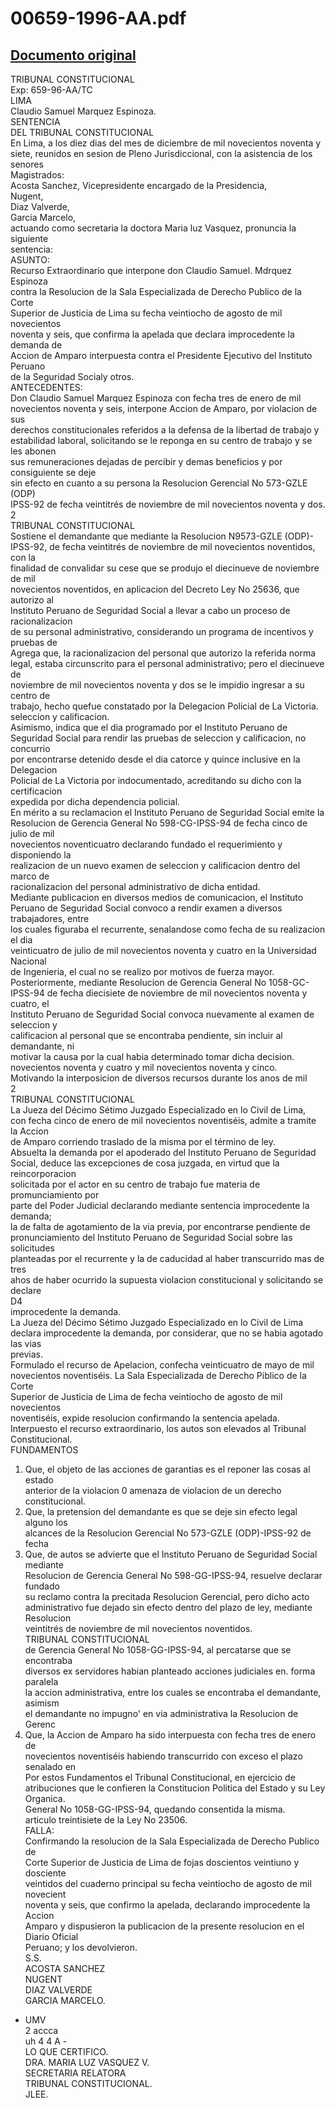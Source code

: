 
00659-1996-AA.pdf
=================
  
[Documento original](https://tc.gob.pe/jurisprudencia/1998/00659-1996-AA.pdf)  
---  
TRIBUNAL CONSTITUCIONAL  
Exp: 659-96-AA/TC  
LIMA  
Claudio Samuel Marquez Espinoza.  
SENTENCIA  
DEL TRIBUNAL CONSTITUCIONAL  
En Lima, a los diez dias del mes de diciembre de mil novecientos noventa y  
siete, reunidos en sesion de Pleno Jurisdiccional, con la asistencia de los senores  
Magistrados:  
Acosta Sanchez, Vicepresidente encargado de la Presidencia,  
Nugent,  
Diaz Valverde,  
Garcia Marcelo,  
actuando como secretaria la doctora Maria luz Vasquez, pronuncia la siguiente  
sentencia:  
ASUNTO:  
Recurso Extraordinario que interpone don Claudio Samuel. Mdrquez Espinoza  
contra la Resolucion de la Sala Especializada de Derecho Publico de la Corte  
Superior de Justicia de Lima su fecha veintiocho de agosto de mil novecientos  
noventa y seis, que confirma la apelada que declara improcedente la demanda de  
Accion de Amparo interpuesta contra el Presidente Ejecutivo del Instituto Peruano  
de la Seguridad Socialy otros.  
ANTECEDENTES:  
Don Claudio Samuel Marquez Espinoza con fecha tres de enero de mil  
novecientos noventa y seis, interpone Accion de Amparo, por violacion de sus  
derechos constitucionales referidos a la defensa de la libertad de trabajo y  
estabilidad laboral, solicitando se le reponga en su centro de trabajo y se les abonen  
sus remuneraciones dejadas de percibir y demas beneficios y por consiguiente se deje  
sin efecto en cuanto a su persona la Resolucion Gerencial No 573-GZLE (ODP)  
IPSS-92 de fecha veintitrés de noviembre de mil novecientos noventa y dos.  
2  
TRIBUNAL CONSTITUCIONAL  
Sostiene el demandante que mediante la Resolucion N9573-GZLE (ODP)-  
IPSS-92, de fecha veintitrés de noviembre de mil novecientos noventidos, con la  
finalidad de convalidar su cese que se produjo el diecinueve de noviembre de mil  
novecientos noventidos, en aplicacion del Decreto Ley No 25636, que autorizo al  
Instituto Peruano de Seguridad Social a llevar a cabo un proceso de racionalizacion  
de su personal administrativo, considerando un programa de incentivos y pruebas de  
Agrega que, la racionalizacion del personal que autorizo la referida norma  
legal, estaba circunscrito para el personal administrativo; pero el diecinueve de  
noviembre de mil novecientos noventa y dos se le impidio ingresar a su centro de  
trabajo, hecho quefue constatado por la Delegacion Policial de La Victoria.  
seleccion y calificacion.  
Asimismo, indica que el dia programado por el Instituto Peruano de  
Seguridad Social para rendir las pruebas de seleccion y calificacion, no concurrio  
por encontrarse detenido desde el dia catorce y quince inclusive en la Delegacion  
Policial de La Victoria por indocumentado, acreditando su dicho con la certificacion  
expedida por dicha dependencia policial.  
En mérito a su reclamacion el Instituto Peruano de Seguridad Social emite la  
Resolucion de Gerencia General No 598-CG-IPSS-94 de fecha cinco de julio de mil  
novecientos noventicuatro declarando fundado el requerimiento y disponiendo la  
realizacion de un nuevo examen de seleccion y calificacion dentro del marco de  
racionalizacion del personal administrativo de dicha entidad.  
Mediante publicacion en diversos medios de comunicacion, el Instituto  
Peruano de Seguridad Social convoco a rendir examen a diversos trabajadores, entre  
los cuales figuraba el recurrente, senalandose como fecha de su realizacion el dia  
veinticuatro de julio de mil novecientos noventa y cuatro en la Universidad Nacional  
de Ingenieria, el cual no se realizo por motivos de fuerza mayor.  
Posteriormente, mediante Resolucion de Gerencia General No 1058-GC-  
IPSS-94 de fecha diecisiete de noviembre de mil novecientos noventa y cuatro, el  
Instituto Peruano de Seguridad Social convoca nuevamente al examen de seleccion y  
calificacion al personal que se encontraba pendiente, sin incluir al demandante, ni  
motivar la causa por la cual habia determinado tomar dicha decision.  
novecientos noventa y cuatro y mil novecientos noventa y cinco.  
Motivando la interposicion de diversos recursos durante los anos de mil  
2  
TRIBUNAL CONSTITUCIONAL  
La Jueza del Décimo Sétimo Juzgado Especializado en lo Civil de Lima,  
con fecha cinco de enero de mil novecientos noventiséis, admite a tramite la Accion  
de Amparo corriendo traslado de la misma por el término de ley.  
Absuelta la demanda por el apoderado del Instituto Peruano de Seguridad  
Social, deduce las excepciones de cosa juzgada, en virtud que la reincorporacion  
solicitada por el actor en su centro de trabajo fue materia de promunciamiento por  
parte del Poder Judicial declarando mediante sentencia improcedente la demanda;  
la de falta de agotamiento de la via previa, por encontrarse pendiente de  
pronunciamiento del Instituto Peruano de Seguridad Social sobre las solicitudes  
planteadas por el recurrente y la de caducidad al haber transcurrido mas de tres  
ahos de haber ocurrido la supuesta violacion constitucional y solicitando se declare  
D4  
improcedente la demanda.  
La Jueza del Décimo Sétimo Juzgado Especializado en lo Civil de Lima  
declara improcedente la demanda, por considerar, que no se habia agotado las vias  
previas.  
Formulado el recurso de Apelacion, confecha veinticuatro de mayo de mil  
novecientos noventiséis. La Sala Especializada de Derecho Piblico de la Corte  
Superior de Justicia de Lima de fecha veintiocho de agosto de mil novecientos  
noventiséis, expide resolucion confirmando la sentencia apelada.  
Interpuesto el recurso extraordinario, los autos son elevados al Tribunal  
Constitucional.  
FUNDAMENTOS  
1. Que, el objeto de las acciones de garantias es el reponer las cosas al estado  
anterior de la violacion 0 amenaza de violacion de un derecho constitucional.  
2. Que, la pretension del demandante es que se deje sin efecto legal alguno los  
alcances de la Resolucion Gerencial No 573-GZLE (ODP)-IPSS-92 de fecha  
3. Que, de autos se advierte que el Instituto Peruano de Seguridad Social mediante  
Resolucion de Gerencia General No 598-GG-IPSS-94, resuelve declarar fundado  
su reclamo contra la precitada Resolucion Gerencial, pero dicho acto  
administrativo fue dejado sin efecto dentro del plazo de ley, mediante Resolucion  
veintitrés de noviembre de mil novecientos noventidos.  
TRIBUNAL CONSTITUCIONAL  
de Gerencia General No 1058-GG-IPSS-94, al percatarse que se encontraba  
diversos ex servidores habian planteado acciones judiciales en. forma paralela  
la accion administrativa, entre los cuales se encontraba el demandante, asimism  
el demandante no impugno' en via administrativa la Resolucion de Gerenc  
4. Que, la Accion de Amparo ha sido interpuesta con fecha tres de enero de  
novecientos noventiséis habiendo transcurrido con exceso el plazo senalado en  
Por estos Fundamentos el Tribunal Constitucional, en ejercicio de  
atribuciones que le confieren la Constitucion Politica del Estado y su Ley Organica.  
General No 1058-GG-IPSS-94, quedando consentida la misma.  
articulo treintisiete de la Ley No 23506.  
FALLA:  
Confirmando la resolucion de la Sala Especializada de Derecho Publico de  
Corte Superior de Justicia de Lima de fojas doscientos veintiuno y dosciente  
veintidos del cuaderno principal su fecha veintiocho de agosto de mil novecient  
noventa y seis, que confirmo la apelada, declarando improcedente la Accion  
Amparo y dispusieron la publicacion de la presente resolucion en el Diario Oficial  
Peruano; y los devolvieron.  
S.S.  
ACOSTA SANCHEZ  
NUGENT  
DIAZ VALVERDE  
GARCIA MARCELO.  
- UMV  
2 accca  
uh  4 4 A -  
LO QUE CERTIFICO.  
DRA. MARIA LUZ VASQUEZ V.  
SECRETARIA RELATORA  
TRIBUNAL CONSTITUCIONAL.  
JLEE.